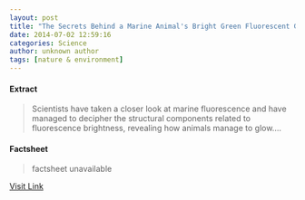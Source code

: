 ```yaml
---
layout: post
title: "The Secrets Behind a Marine Animal's Bright Green Fluorescent Glow"
date: 2014-07-02 12:59:16
categories: Science
author: unknown author
tags: [nature & environment]
---
```



#### Extract
>Scientists have taken a closer look at marine fluorescence and have managed to decipher the structural components related to fluorescence brightness, revealing how animals manage to glow....

#### Factsheet
>factsheet unavailable

[Visit Link](http://www.scienceworldreport.com/articles/15788/20140702/secrets-behind-marine-animals-bright-green-fluorescent-glow.htm)


